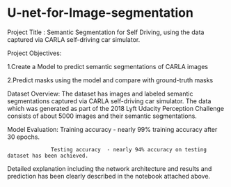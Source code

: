 # U-net-for-Image-segmentation

Project Title : Semantic Segmentation for Self Driving, using the data captured via CARLA  self-driving car simulator.

Project Objectives:

1.Create a Model to predict semantic segmentations of CARLA images
 
2.Predict masks using the model and compare with ground-truth masks

Dataset Overview: The dataset has images and labeled semantic segmentations captured via CARLA self-driving car simulator. 
The data which was generated as part of the 2018 Lyft Udacity Perception Challenge consists of about 5000 images and their semantic segmentations.

Model Evaluation: Training accuracy - nearly 99% training accuracy after 30 epochs.

                  Testing accuracy  - nearly 94% accuracy on testing dataset has been achieved.
                  
Detailed explanation including the network architecture and results and prediction has been clearly described in the notebook attached above.                  
                  
                  
